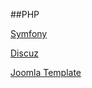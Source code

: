 ##PHP

[Symfony](./Symfony.html)

[Discuz](./Discuz.html)

[Joomla Template](./Joomla_Template.html)
